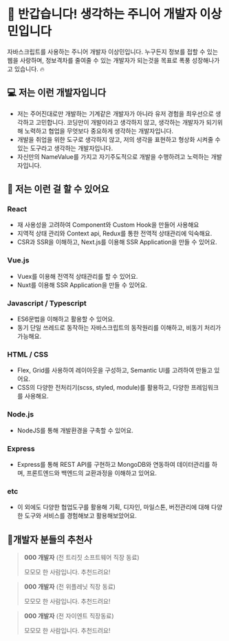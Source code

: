 # 👋 반갑습니다! 생각하는 주니어 개발자 이상민입니다

자바스크립트를 사용하는 주니어 개발자 이상민입니다. 누구든지 정보를 접할 수 있는 웹을 사랑하며, 정보격차를 줄여줄 수 있는 개발자가 되는것을 목표로 폭풍 성장해나가고 있습니다. 🔥

## 💻 저는 이런 개발자입니다

- 저는 주어진대로만 개발하는 기계같은 개발자가 아니라 유저 경험을 최우선으로 생각하고 고민합니다. 코딩만이 개발이라고 생각하지 않고, 생각하는 개발자가 되기위해 노력하고 협업을 무엇보다 중요하게 생각하는 개발자입니다.
- 개발을 취업을 위한 도구로 생각하지 않고, 저의 생각을 표현하고 형상화 시켜줄 수 있는 도구라고 생각하는 개발자입니다.
- 자신만의 NameValue를 가지고 자기주도적으로 개발을 수행하려고 노력하는 개발자입니다.

## 📒 저는 이런 걸 할 수 있어요

### **React**

- 재 사용성을 고려하여 Component와 Custom Hook을 만들어 사용해요
- 지역적 상태 관리와 Context api, Redux를 통한 전역적 상태관리에 익숙해요.
- CSR과 SSR을 이해하고, Next.js를 이용해 SSR Application을 만들 수 있어요.

### **Vue.js**

- Vuex를 이용해 전역적 상태관리를 할 수 있어요. 
- Nuxt를 이용해 SSR Application을 만들 수 있어요.

### **Javascript / Typescript**

- ES6문법을 이해하고 활용할 수 있어요. 
- 동기 단일 쓰레드로 동작하는 자바스크립트의 동작원리를 이해하고, 비동기 처리가 가능해요.

### **HTML / CSS**

- Flex, Grid를 사용하여 레이아웃을 구성하고, Semantic UI를 고려하여 만들고 있어요. 
- CSS의 다양한 전처리기(scss, styled, module)를 활용하고, 다양한 프레임워크를 사용해요.

### **Node.js**

- NodeJS를 통해 개발환경을 구축할 수 있어요.

### **Express**

- Express를 통해 REST API를 구현하고 MongoDB와 연동하여 데이터관리를 하며, 프론트엔드와 백엔드의 교환과정을 이해하고 있어요.

### **etc**

- 이 외에도 다양한 협업도구를 활용해 기획, 디자인, 마일스톤, 버전관리에 대해 다양한 도구와 서비스를 경험해보고 활용해보았어요.

## 🧐개발자 분들의 추천사

> **000 개발자** (전 트리짓 소프트웨어 직장 동료) 
> 
> 모모모 한 사람입니다. 추천드려요!

> **000 개발자** (전 위플레닛 직장 동료) 
> 
> 모모모 한 사람입니다. 추천드려요!

> **000 개발자** (전 자이엔트 직장동료) 
> 
> 모모모 한 사람입니다. 추천드려요!